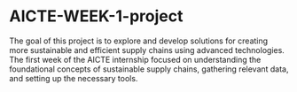# AICTE-WEEK-1-project
The goal of this project is to explore and develop solutions for creating more sustainable and efficient supply chains using advanced technologies. The first week of the AICTE internship focused on understanding the foundational concepts of sustainable supply chains, gathering relevant data, and setting up the necessary tools.

